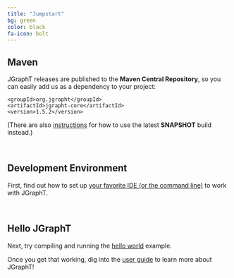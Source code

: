 ```yaml
---
title: "Jumpstart"
bg: green
color: black
fa-icon: bolt
---
```


## Maven

JGraphT releases are published to the **Maven Central Repository**, so you can
easily add us as a dependency to your project:

<pre><code>&lt;groupId&gt;org.jgrapht&lt;/groupId&gt;
&lt;artifactId&gt;jgrapht-core&lt;/artifactId&gt;
&lt;version&gt;1.5.2&lt;/version&gt;
</code></pre>

(There are also [instructions](https://github.com/jgrapht/jgrapht#using-via-maven) for how to use the latest **SNAPSHOT** build instead.)

<br>

## Development Environment

First, find out how to set up [your favorite IDE (or the command line)](https://github.com/jgrapht/jgrapht/wiki/Users:-How-to-use-JGraphT-as-a-dependency-in-your-projects) to work with JGraphT.

<br>

## Hello JGraphT

Next, try compiling and running the [hello world](guide/HelloJGraphT) example.

Once you get that working, dig into the [user guide](guide/UserOverview) to learn more about JGraphT!
